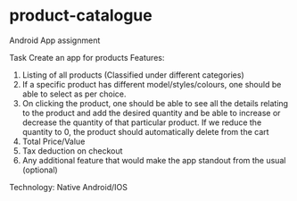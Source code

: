 # product-catalogue
Android App assignment

Task
Create an app for products
Features:
1) Listing of all products (Classified under different categories)
2) If a specific product has different model/styles/colours, one
should be able to select as per choice.
3) On clicking the product, one should be able to see all the details
relating to the product and add the desired quantity and be able
to increase or decrease the quantity of that particular product. If
we reduce the quantity to 0, the product should automatically
delete from the cart
4) Total Price/Value
5) Tax deduction on checkout
6) Any additional feature that would make the app standout from
the usual (optional)

Technology: Native Android/IOS

